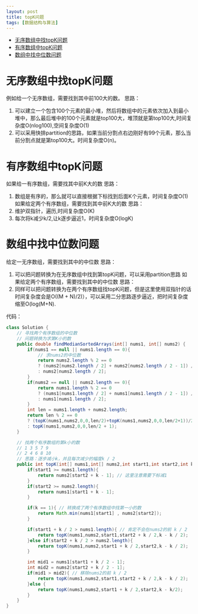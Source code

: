 ```yaml
---
layout: post
title: topK问题
tags: [数据结构与算法]
---
```


- [无序数组中找topK问题](#无序数组中找topK问题)
- [有序数组中topK问题](#有序数组中topK问题)
- [数组中找中位数问题](#数组中找中位数问题)

# 无序数组中找topK问题
例如给一个无序数组，需要找到其中前100大的数。
思路：
1. 可以建立一个包含100个元素的最小堆，然后将数组中的元素依次加入到最小堆中，那么最后堆中的100个元素就是top100大，堆顶就是第top100大,时间复杂度O(nlog100),空间复杂度O(1)
2. 可以采用快排partition的思路，如果当前分割点右边刚好有99个元素，那么当前分割点就是第top100大。时间复杂度O(n)。

# 有序数组中topK问题
如果给一有序数组，需要找其中前K大的数
思路：
1. 数组是有序的，那么就可以直接根据下标找到后面K个元素，时间复杂度O(1)
如果给定两个有序数组，需要找到其中前K大的数
思路：
1. 维护双指针，遍历,时间复杂度O(K)
2. 每次将k减少k/2,让k逐步逼近1，时间复杂度O(logK)

# 数组中找中位数问题
给定一无序数组，需要找到其中的中位数
思路：
1. 可以把问题转换为在无序数组中找到第topK问题，可以采用partition思路
如果给定两个有序数组，需要找到其中的中位数
思路：
1. 同样可以把问题转换为在两个有序数组找topK问题，但是这里使用双指针的话时间复杂度会是O((M + N)/2)），可以采用二分思路逐步逼近，把时间复杂度缩至O(log(M+N).

代码：
```java
class Solution {
    // 寻找两个有序数组的中位数
    // 问题转换为求第K小的数
    public double findMedianSortedArrays(int[] nums1, int[] nums2) {
        if(nums1 == null || nums1.length == 0){
            // 求nums2的中位数
            return nums2.length % 2 == 0 
            ? (nums2[nums2.length / 2] + nums2[nums2.length / 2 - 1]) / 2.0 
            : nums2[nums2.length / 2];
        }
        if(nums2 == null || nums2.length == 0){
            return nums1.length % 2 == 0 
            ? (nums1[nums1.length / 2] + nums1[nums1.length / 2 - 1]) / 2.0 
            : nums1[nums1.length / 2];
        }
        int len = nums1.length + nums2.length;
        return len % 2 == 0 
        ? (topK(nums1,nums2,0,0,len/2)+topK(nums1,nums2,0,0,len/2+1))/2.0 
        : topK(nums1,nums2,0,0,len/2 + 1);
    }

    // 找两个有序数组的第k小的数
    // 1 3 5 7 9
    // 2 4 6 8 10
    // 思路：逐步减小k，并且每次减少的幅度k / 2
    public int topK(int[] nums1,int[] nums2,int start1,int start2,int k){
        if(start1 >= nums1.length){
            return nums2[start2 + k - 1]; // 这里注意需要下标减1
        }
        if(start2 >= nums2.length){
            return nums1[start1 + k - 1];
        }

        if(k == 1){ // 转换成了两个有序数组中找第一小的数
            return Math.min(nums1[start1] , nums2[start2]);
        }

        if(start1 + k / 2 > nums1.length){ // 肯定不会在nums2的前 k / 2
            return topK(nums1,nums2,start1,start2 + k / 2,k - k / 2);
        }else if(start2 + k / 2 > nums2.length){
            return topK(nums1,nums2,start1 + k / 2,start2,k - k / 2);
        }

        int mid1 = nums1[start1 + k / 2 - 1];
        int mid2 = nums2[start2 + k / 2 - 1];
        if(mid1 > mid2){ // 移除nums2的前 k / 2
            return topK(nums1,nums2,start1,start2 + k / 2,k - k / 2);
        }else {
            return topK(nums1,nums2,start1 + k / 2,start2,k - k/2);
        }
    }
}

```